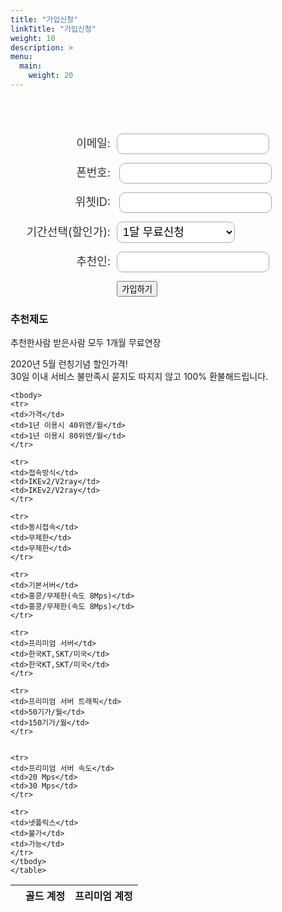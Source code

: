 ```yaml
---
title: "가입신청"
linkTitle: "가입신청"
weight: 10
description: >
menu:
  main:
    weight: 20
---
```


<style>
form.form input.text, form.form textarea.standard, form.form select, form.form input.date { 
   background-color:#FFFFFF;
   border:solid 1px #A9A9A9;
   font-size:18px;
   color:#000000;
   -moz-border-radius:10px;
   -webkit-border-radius:10px;
   border-radius:10px;
   padding-top:5px;
   padding-bottom:5px;
   padding-left:5px;
   padding-right:5px;
}
form.form p label {
   font-size:18px;
   color:#333333;
   font-weight:normal;
   padding-top:0px;
   padding-bottom:0px;
   width:160px;
   display:inline-block;
   text-align:right;
   padding-right:10px;
}

form.form p.submit input {
   background-color:#FFFFFF;
   border:solid 3px #A9A9A9;
   font-size:16px;
   color:#000000;
   font-weight:bold;
   padding-top:10px;
   padding-bottom:10px;
   padding-right:25px;
   padding-left:25px;
   -moz-border-radius:5px;
   -webkit-border-radius:5px;
   border-radius:5px;
}
form.form p.submit {
   margin-top:0px;
   margin-bottom:0px;
   text-align:left;
}
form.form p.required label, form.form span.required label {
    font-weight:bold;
}
p.hidden {
  visibility: hidden;
}
</style>

<form class="form" name="application" method="POST" netlify-honeypot="bot-field" data-netlify="true">
  <p class="hidden">
    <label>D<input name="bot-field" /></label>
  </p>
  <p>
    <label>이메일: </label><input class="text" type="email" name="Email" />
  </p>
  <p>
    <label>폰번호: </label> <input class="text" type="text" name="Phone" />  
  </p>
    <p>
    <label>위쳇ID: </label> <input class="text" type="text" name="Wechat" />  
  </p>
  <p>
    <label>기간선택(할인가): </label><select name="plan" single>
          <option value="Free">1달 무료신청</option>
          <option value="V-12">고급:1년(480위엔)</option>
          <option value="V-6">고급:6개월(280위엔)</option>
          <option value="V-3">고급:3개월(160위엔)</option>
          <option value="V-1">고급:1개월(70위엔)</option>
          <option value="K-12">일반:1년(240위엔)</option>
          <option value="K-6">일반:6개월(140위엔)</option>
          <option value="K-3">일반:3개월(80위엔)</option>
          <option value="K-1">일반:1개월(35위엔)</option>
    </select>
  </p>
    <p>
    <label>추천인: </label><input class="text" type="text" name="Recomend" />   
  </p>

  <p>
      <label></label><button class="btn btn-lg btn-primary" type="submit">가입하기</button>
    </p>
</form>

### 추천제도
추천한사람 받은사람 모두 1개월 무료연장

<div class="table container" style="max-width: max-content;">
	<p class="lead mt-5">2020년 5월 런칭기념 할인가격!<br>
		30일 이내 서비스 불만족시 묻지도 따지지 않고 100% 환불해드립니다.
	</p>
<table style="max-width: max-content;">
	<thead>
	<tr>
	<th></th>
	<th>골드 계정</th>
	<th>프리미엄 계정</th>
	</tr>
	</thead>
	
	<tbody>
	<tr>
	<td>가격</td>
	<td>1년 이용시 40위엔/월</td>
	<td>1년 이용시 80위엔/월</td>
	</tr>
	
	<tr>
	<td>접속방식</td>
	<td>IKEv2/V2ray</td>
	<td>IKEv2/V2ray</td>
	</tr>

	<tr>
	<td>동시접속</td>
	<td>무제한</td>
	<td>무제한</td>
	</tr>
	
	<tr>
	<td>기본서버</td>
	<td>홍콩/무제한(속도 8Mps)</td>
	<td>홍콩/무제한(속도 8Mps)</td>
	</tr>

	<tr>
	<td>프리미엄 서버</td>
	<td>한국KT,SKT/미국</td>
	<td>한국KT,SKT/미국</td>
	</tr>

	<tr>
	<td>프리미엄 서버 트래픽</td>
	<td>50기가/월</td>
	<td>150기가/월</td>
	</tr>
	
	
	<tr>
	<td>프리미엄 서버 속도</td>
	<td>20 Mps</td>
	<td>30 Mps</td>
	</tr>
	
	<tr>
	<td>넷플릭스</td>
	<td>불가</td>
	<td>가능</td>
	</tr>
	</tbody>
	</table>
</div>


